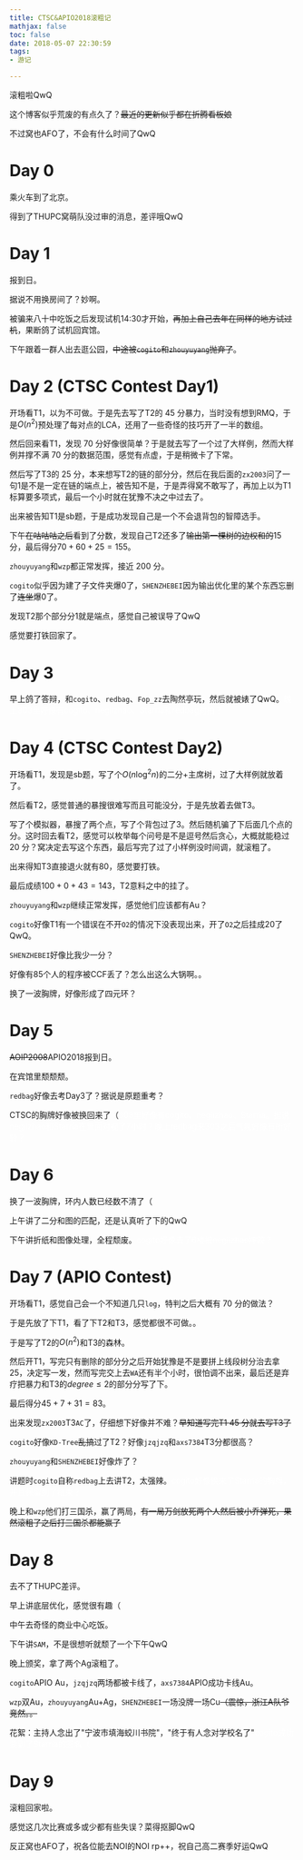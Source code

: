 ```yaml
---
title: CTSC&APIO2018滚粗记
mathjax: false
toc: false
date: 2018-05-07 22:30:59
tags:
- 游记

---
```


滚粗啦QwQ

<!-- more -->

这个博客似乎荒废的有点久了？<del>最近的更新似乎都在折腾看板娘</del>

不过窝也AFO了，不会有什么时间了QwQ

# Day 0

乘火车到了北京。

得到了THUPC窝萌队没过审的消息，差评哦QwQ

# Day 1

报到日。

据说不用换房间了？妙啊。

被骗来八十中吃饭之后发现试机14:30才开始，<del>再加上自己去年在同样的地方试过机</del>，果断鸽了试机回宾馆。

下午跟着一群人出去逛公园，<del>中途被`cogito`和`zhouyuyang`抛弃了</del>。

# Day 2 (CTSC Contest Day1)

开场看T1，以为不可做。于是先去写了T2的 $45$ 分暴力，当时没有想到RMQ，于是$O(n^2)$预处理了每对点的LCA，还用了一些奇怪的技巧开了一半的数组。

然后回来看T1，发现 $70$ 分好像很简单？于是就去写了一个过了大样例，然而大样例并撑不满 $70$ 分的数据范围，感觉有点虚，于是稍微卡了下常。

然后写了T3的 $25$ 分，本来想写T2的链的部分分，然后在我后面的`zx2003`问了一句$1$是不是一定在链的端点上，被告知不是，于是弄得窝不敢写了，再加上以为T1标算要多项式，最后一个小时就在犹豫不决之中过去了。

出来被告知T1是sb题，于是成功发现自己是一个不会退背包的智障选手。

下午<del>在咕咕咕之后</del>看到了分数，发现自己T2还多了<del>输出第一棵树的边权和的</del>$15$分，最后得分$70+60+25=155$。

`zhouyuyang`和`wzp`都正常发挥，接近 $200$ 分。

`cogito`似乎因为建了子文件夹爆0了，`SHENZHEBEI`因为输出优化里的某个东西忘删了<del>连坐</del>爆0了。

发现T2那个部分分$1$就是端点，感觉自己被误导了QwQ

感觉要打铁回家了。

# Day 3

早上鸽了答辩，和`cogito`、`redbag`、`Fop_zz`去陶然亭玩，然后就被婊了QwQ。<span style="color:#ffffff;">晚上303里好像有cogito、negiizhao、Starria和redbag对拍？</span>

# Day 4 (CTSC Contest Day2)

开场看T1，发现是sb题，写了个$O(n \log^2n)$的二分+主席树，过了大样例就放着了。

然后看T2，感觉普通的暴搜很难写而且可能没分，于是先放着去做T3。

写了个模拟器，暴搜了两个点，写了个背包过了3。然后随机骗了下后面几个点的分。这时回去看T2，感觉可以枚举每个问号是不是逗号然后贪心，大概就能稳过 $20$ 分？窝决定去写这个东西，最后写完了过了小样例没时间调，就滚粗了。

出来得知T3直接退火就有$80$，感觉要打铁。

最后成绩$100+0+43=143$，T2意料之中的挂了。

`zhouyuyang`和`wzp`继续正常发挥，感觉他们应该都有Au？

`cogito`好像T1有一个错误在不开`O2`的情况下没表现出来，开了`O2`之后挂成$20$了QwQ。

`SHENZHEBEI`好像比我少一分？

好像有$85$个人的程序被CCF丢了？怎么出这么大锅啊。。

换了一波胸牌，好像形成了四元环？

# Day 5 

<del>AOIP2008</del>APIO2018报到日。

在宾馆里颓颓颓。

`redbag`好像去考Day3了？据说是原题重考？

CTSC的胸牌好像被换回来了（<span style="color:#ffffff;">303里好像有cogito、negiizhao、Starria。据说negiizhao和Starria在里面对视了$7$小时？晚上redbag来303之后气氛好像有所好转？</span>

# Day 6

换了一波胸牌，环内人数已经数不清了（

上午讲了二分和图的匹配，还是认真听了下的QwQ

下午讲折纸和图像处理，全程颓废。<span style="color:#ffffff;">cogito好像去了6楼<del>被negiizhao摔跤</del>？</span>

# Day 7 (APIO Contest)

开场看T1，感觉自己会一个不知道几只`log`，特判之后大概有 $70$ 分的做法？

于是先放了下T1，看了下T2和T3，感觉都很不可做。。

于是写了T2的$O(n^2)$和T3的森林。

然后开T1，写完只有删除的部分分之后开始犹豫是不是要拼上线段树分治去拿$25$，决定写一发，然而写完交上去`WA`还有半个小时，很怕调不出来，最后还是弃疗把暴力和T3的$degree \leq 2$的部分分写了下。

最后得分$45+7+31=83$。

出来发现`zx2003`T3`AC`了，仔细想下好像并不难？<del>早知道写完T1 $45$ 分就去写T3了</del>

`cogito`好像`KD-Tree`<del>乱搞</del>过了T2？好像`jzqjzq`和`axs7384`T3分都很高？

`zhouyuyang`和`SHENZHEBEI`好像炸了？

讲题时`cogito`自称`redbag`上去讲T2，太强辣。<span style="color:#ffffff;">cogito好像换来了Starria的胸牌，并且保留到了结束？</span>

晚上和`wzp`他们打三国杀，赢了两局，<del>有一局万剑放死两个人然后被小乔弹死，果然滚粗了之后打三国杀都能赢了</del>

# Day 8

去不了THUPC差评。

早上讲底层优化，感觉很有趣（

中午去奇怪的商业中心吃饭。

下午讲`SAM`，不是很想听就颓了一个下午QwQ

晚上颁奖，拿了两个Ag滚粗了。

`cogito`APIO Au，`jzqjzq`两场都被卡线了，`axs7384`APIO成功卡线Au。

`wzp`双Au，`zhouyuyang`Au+Ag，`SHENZHEBEI`一场没牌一场Cu<del>（震惊，浙江A队爷竞然。。</del>

花絮：主持人念出了"宁波市填海蛟川书院"，"终于有人念对学校名了"<span style="color:#ffffff;">cogito成功要到了Starria的签名（</span>

# Day 9

滚粗回家啦。

感觉这几次比赛或多或少都有些失误？菜得抠脚QwQ

反正窝也AFO了，祝各位能去NOI的NOI rp++，祝自己高二赛季好运QwQ